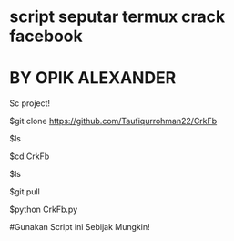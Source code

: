 # script seputar termux crack facebook 

# BY OPIK ALEXANDER
Sc project!


$git clone https://github.com/Taufiqurrohman22/CrkFb

$ls

$cd CrkFb

$ls

$git pull

$python CrkFb.py






#Gunakan Script ini Sebijak Mungkin!
